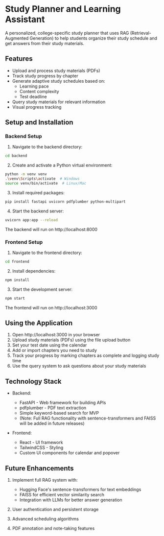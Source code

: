 # Study Planner and Learning Assistant

A personalized, college-specific study planner that uses RAG (Retrieval-Augmented Generation) to help students organize their study schedule and get answers from their study materials.

## Features

- Upload and process study materials (PDFs)
- Track study progress by chapter
- Generate adaptive study schedules based on:
  - Learning pace
  - Content complexity
  - Test deadline
- Query study materials for relevant information
- Visual progress tracking

## Setup and Installation

### Backend Setup

1. Navigate to the backend directory:
```bash
cd backend
```

2. Create and activate a Python virtual environment:
```bash
python -m venv venv
.\venv\Scripts\activate  # Windows
source venv/bin/activate  # Linux/Mac
```

3. Install required packages:
```bash
pip install fastapi uvicorn pdfplumber python-multipart
```

4. Start the backend server:
```bash
uvicorn app:app --reload
```

The backend will run on http://localhost:8000

### Frontend Setup

1. Navigate to the frontend directory:
```bash
cd frontend
```

2. Install dependencies:
```bash
npm install
```

3. Start the development server:
```bash
npm start
```

The frontend will run on http://localhost:3000

## Using the Application

1. Open http://localhost:3000 in your browser
2. Upload study materials (PDFs) using the file upload button
3. Set your test date using the calendar
4. Add or import chapters you need to study
5. Track your progress by marking chapters as complete and logging study time
6. Use the query system to ask questions about your study materials

## Technology Stack

- Backend:
  - FastAPI - Web framework for building APIs
  - pdfplumber - PDF text extraction
  - Simple keyword-based search for MVP
  - (Note: Full RAG functionality with sentence-transformers and FAISS will be added in future releases)

- Frontend:
  - React - UI framework
  - TailwindCSS - Styling
  - Custom UI components for calendar and popover

## Future Enhancements

1. Implement full RAG system with:
   - Hugging Face's sentence-transformers for text embeddings
   - FAISS for efficient vector similarity search
   - Integration with LLMs for better answer generation

2. User authentication and persistent storage
3. Advanced scheduling algorithms
4. PDF annotation and note-taking features
